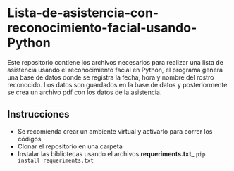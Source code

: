 # Lista-de-asistencia-con-reconocimiento-facial-usando-Python
Este repositorio contiene los archivos necesarios para realizar una lista de asistencia usando el reconocimiento facial en Python, el programa genera una base de datos donde se registra la fecha, hora y nombre del rostro reconocido. Los datos son guardados en la base de datos y posteriormente se crea un archivo pdf con los datos de la asistencia.

## Instrucciones

- Se recomienda crear un ambiente virtual y activarlo para correr los códigos
- Clonar el repositorio en una carpeta
- Instalar las bibliotecas usando el archivos __requeriments.txt___
 `pip install requeriments.txt`
